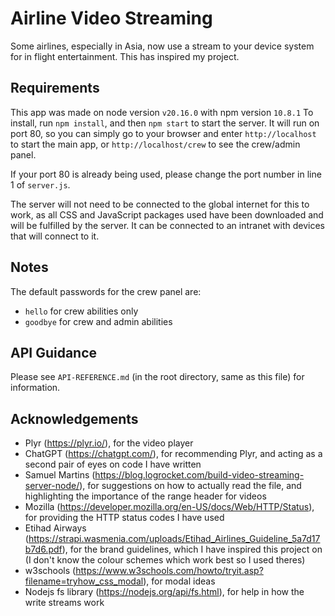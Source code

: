 # Airline Video Streaming

Some airlines, especially in Asia, now use a stream to your device system for in flight entertainment. This has inspired my project.

## Requirements

This app was made on node version `v20.16.0` with npm version `10.8.1`
To install, run `npm install`, and then `npm start` to start the server. It will run on port 80, so you can simply go to your browser and enter `http://localhost` to start the main app, or `http://localhost/crew` to see the crew/admin panel.

If your port 80 is already being used, please change the port number in line 1 of `server.js`.

The server will not need to be connected to the global internet for this to work, as all CSS and JavaScript packages used have been downloaded and will be fulfilled by the server. It can be connected to an intranet with devices that will connect to it.

## Notes

The default passwords for the crew panel are:
- `hello` for crew abilities only
- `goodbye` for crew and admin abilities

## API Guidance

Please see `API-REFERENCE.md` (in the root directory, same as this file) for information.

## Acknowledgements

- Plyr (https://plyr.io/), for the video player
- ChatGPT (https://chatgpt.com/), for recommending Plyr, and acting as a second pair of eyes on code I have written
- Samuel Martins (https://blog.logrocket.com/build-video-streaming-server-node/), for suggestions on how to actually read the file, and highlighting the importance of the range header for videos
- Mozilla (https://developer.mozilla.org/en-US/docs/Web/HTTP/Status), for providing the HTTP status codes I have used
- Etihad Airways (https://strapi.wasmenia.com/uploads/Etihad_Airlines_Guideline_5a7d17b7d6.pdf), for the brand guidelines, which I have inspired this project on (I don't know the colour schemes which work best so I used theres)
- w3schools (https://www.w3schools.com/howto/tryit.asp?filename=tryhow_css_modal), for modal ideas
- Nodejs fs library (https://nodejs.org/api/fs.html), for help in how the write streams work